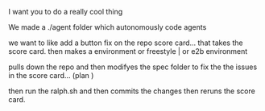 I want you to do a really cool thing

We made a ./agent folder which autonomously code agents


we want to like add a button fix on the repo score card... that takes the score card. then makes a environment or freestyle | or e2b environment 

pulls down the repo and then modifyes the spec folder to fix the the issues in the score card... (plan )


then run the ralph.sh and then commits the changes then reruns the score card. 
